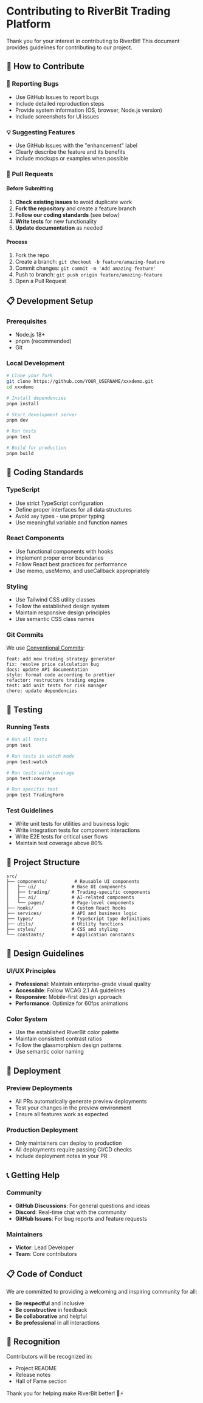 # Contributing to RiverBit Trading Platform

Thank you for your interest in contributing to RiverBit! This document provides guidelines for contributing to our project.

## 🎯 How to Contribute

### 🐛 Reporting Bugs
- Use GitHub Issues to report bugs
- Include detailed reproduction steps
- Provide system information (OS, browser, Node.js version)
- Include screenshots for UI issues

### 💡 Suggesting Features
- Use GitHub Issues with the "enhancement" label
- Clearly describe the feature and its benefits
- Include mockups or examples when possible

### 🔀 Pull Requests

#### Before Submitting
1. **Check existing issues** to avoid duplicate work
2. **Fork the repository** and create a feature branch
3. **Follow our coding standards** (see below)
4. **Write tests** for new functionality
5. **Update documentation** as needed

#### Process
1. Fork the repo
2. Create a branch: `git checkout -b feature/amazing-feature`
3. Commit changes: `git commit -m 'Add amazing feature'`
4. Push to branch: `git push origin feature/amazing-feature`
5. Open a Pull Request

## 📋 Development Setup

### Prerequisites
- Node.js 18+
- pnpm (recommended)
- Git

### Local Development
```bash
# Clone your fork
git clone https://github.com/YOUR_USERNAME/xxxdemo.git
cd xxxdemo

# Install dependencies
pnpm install

# Start development server
pnpm dev

# Run tests
pnpm test

# Build for production
pnpm build
```

## 🔧 Coding Standards

### TypeScript
- Use strict TypeScript configuration
- Define proper interfaces for all data structures
- Avoid `any` types - use proper typing
- Use meaningful variable and function names

### React Components
- Use functional components with hooks
- Implement proper error boundaries
- Follow React best practices for performance
- Use memo, useMemo, and useCallback appropriately

### Styling
- Use Tailwind CSS utility classes
- Follow the established design system
- Maintain responsive design principles
- Use semantic CSS class names

### Git Commits
We use [Conventional Commits](https://www.conventionalcommits.org/):

```
feat: add new trading strategy generator
fix: resolve price calculation bug
docs: update API documentation
style: format code according to prettier
refactor: restructure trading engine
test: add unit tests for risk manager
chore: update dependencies
```

## 🧪 Testing

### Running Tests
```bash
# Run all tests
pnpm test

# Run tests in watch mode
pnpm test:watch

# Run tests with coverage
pnpm test:coverage

# Run specific test
pnpm test TradingForm
```

### Test Guidelines
- Write unit tests for utilities and business logic
- Write integration tests for component interactions
- Write E2E tests for critical user flows
- Maintain test coverage above 80%

## 📁 Project Structure

```
src/
├── components/          # Reusable UI components
│   ├── ui/             # Base UI components
│   ├── trading/        # Trading-specific components
│   ├── ai/             # AI-related components
│   └── pages/          # Page-level components
├── hooks/              # Custom React hooks
├── services/           # API and business logic
├── types/              # TypeScript type definitions
├── utils/              # Utility functions
├── styles/             # CSS and styling
└── constants/          # Application constants
```

## 🎨 Design Guidelines

### UI/UX Principles
- **Professional**: Maintain enterprise-grade visual quality
- **Accessible**: Follow WCAG 2.1 AA guidelines
- **Responsive**: Mobile-first design approach
- **Performance**: Optimize for 60fps animations

### Color System
- Use the established RiverBit color palette
- Maintain consistent contrast ratios
- Follow the glassmorphism design patterns
- Use semantic color naming

## 🚀 Deployment

### Preview Deployments
- All PRs automatically generate preview deployments
- Test your changes in the preview environment
- Ensure all features work as expected

### Production Deployment
- Only maintainers can deploy to production
- All deployments require passing CI/CD checks
- Include deployment notes in your PR

## 📞 Getting Help

### Community
- **GitHub Discussions**: For general questions and ideas
- **Discord**: Real-time chat with the community
- **GitHub Issues**: For bug reports and feature requests

### Maintainers
- **Victor**: Lead Developer
- **Team**: Core contributors

## 📋 Code of Conduct

We are committed to providing a welcoming and inspiring community for all:

- **Be respectful** and inclusive
- **Be constructive** in feedback
- **Be collaborative** and helpful
- **Be professional** in all interactions

## 🎉 Recognition

Contributors will be recognized in:
- Project README
- Release notes
- Hall of Fame section

Thank you for helping make RiverBit better! 🌊⚡